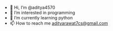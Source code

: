 - 👋 Hi, I’m @aditya4570
- 👀 I’m interested in programming
- 🌱 I’m currently learning python
- 📫 How to reach me adityarawat7cs@gmail.com

<!---
aditya4570/aditya4570 is a ✨ special ✨ repository because its `README.md` (this file) appears on your GitHub profile.
You can click the Preview link to take a look at your changes.
--->
